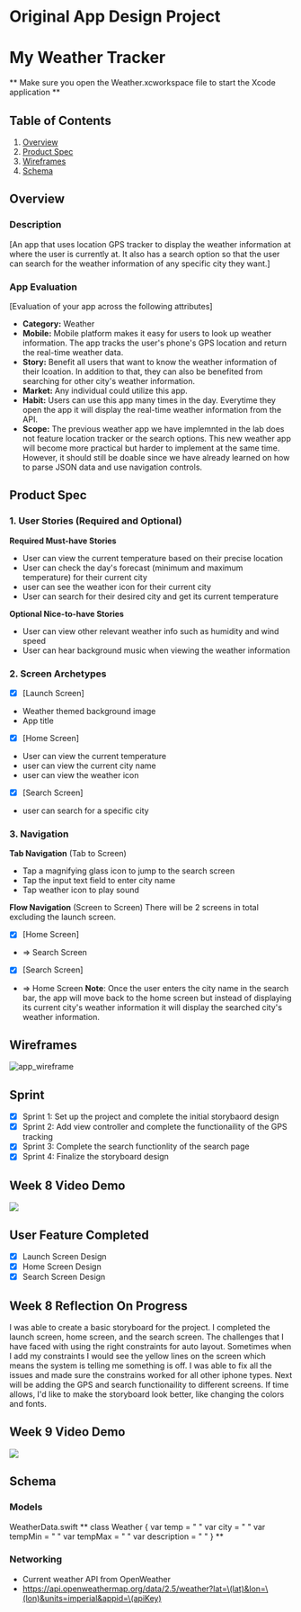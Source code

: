 Original App Design Project
===

# My Weather Tracker
** Make sure you open the Weather.xcworkspace file to start the Xcode application **

## Table of Contents

1. [Overview](#Overview)
2. [Product Spec](#Product-Spec)
3. [Wireframes](#Wireframes)
4. [Schema](#Schema)

## Overview

### Description

[An app that uses location GPS tracker to display the weather information at where the user is currently at. It also has a search option so that the user can search for the weather information of any specific city they want.]

### App Evaluation

[Evaluation of your app across the following attributes]
- **Category:** Weather
- **Mobile:** Mobile platform makes it easy for users to look up weather information. The app tracks the user's phone's GPS location and return the real-time weather data. 
- **Story:** Benefit all users that want to know the weather information of their lcoation. In addition to that, they can also be benefited from searching for other city's weather information.
- **Market:** Any individual could utilize this app.
- **Habit:** Users can use this app many times in the day. Everytime they open the app it will display the real-time weather information from the API.
- **Scope:** The previous weather app we have implemnted in the lab does not feature location tracker or the search options. This new weather app will become more practical but harder to implement at the same time. However, it should still be doable since we have already learned on how to parse JSON data and use navigation controls.

## Product Spec

### 1. User Stories (Required and Optional)

**Required Must-have Stories**

* User can view the current temperature based on their precise location
* User can check the day's forecast (minimum and maximum temperature) for their current city
* user can see the weather icon for their current city
* User can search for their desired city and get its current temperature

**Optional Nice-to-have Stories**

* User can view other relevant weather info such as humidity and wind speed
* User can hear background music when viewing the weather information

### 2. Screen Archetypes

- [X] [Launch Screen]
* Weather themed background image
* App title
- [X] [Home Screen]
* User can view the current temperature
* user can view the current city name
* user can view the weather icon
- [X] [Search Screen]
* user can search for a specific city

### 3. Navigation

**Tab Navigation** (Tab to Screen)

* Tap a magnifying glass icon to jump to the search screen
* Tap the input text field to enter city name
* Tap weather icon to play sound

**Flow Navigation** (Screen to Screen)
There will be 2 screens in total excluding the launch screen.

- [X] [Home Screen]
* => Search Screen
- [X] [Search Screen]
* => Home Screen
**Note**: Once the user enters the city name in the search bar, the app will move back to the home screen but instead of displaying its current city's weather information it will display the searched city's weather information.

## Wireframes
![app_wireframe](https://github.com/euphemon/codepath-finalproject-MyWeatherTracker/assets/60558886/041b1c92-b638-4f44-9686-c02be3091ee2)


## Sprint
- [X] Sprint 1: Set up the project and complete the initial storybaord design
- [X] Sprint 2: Add view controller and complete the functionaility of the GPS tracking
- [X] Sprint 3: Complete the search functionlity of the search page
- [X] Sprint 4: Finalize the storyboard design

## Week 8 Video Demo
<div>
    <a href="https://www.loom.com/share/7a1959312fc243d29a6fec4460e2ddf2">
    </a>
    <a href="https://www.loom.com/share/7a1959312fc243d29a6fec4460e2ddf2">
      <img style="max-width:300px;" src="https://cdn.loom.com/sessions/thumbnails/7a1959312fc243d29a6fec4460e2ddf2-with-play.gif">
    </a>
  </div>
  
## User Feature Completed
- [X] Launch Screen Design
- [X] Home Screen Design
- [X] Search Screen Design 

## Week 8 Reflection On Progress
I was able to create a basic storyboard for the project. I completed the launch screen, home screen, and the search screen. 
The challenges that I have faced with using the right constraints for auto layout. Sometimes when I add my constraints I would see the yellow lines on the screen which means the system is telling me something is off. I was able to fix all the issues and made sure the constrains worked for all other iphone types.
Next will be adding the GPS and search functionaility to different screens. 
If time allows, I'd like to make the storyboard look better, like changing the colors and fonts. 

## Week 9 Video Demo
<div>
    <a href="https://www.loom.com/share/0b16ee3ab4554f36810de150d1709c11">
    </a>
    <a href="https://www.loom.com/share/0b16ee3ab4554f36810de150d1709c11">
      <img style="max-width:300px;" src="https://cdn.loom.com/sessions/thumbnails/0b16ee3ab4554f36810de150d1709c11-with-play.gif">
    </a>
  </div>

## Schema 

### Models

WeatherData.swift
**
class Weather {
    var temp = " "
    var city = " "
    var tempMin = " "
    var tempMax = " "
    var description = " "
}
**

### Networking

- Current weather API from OpenWeather
- https://api.openweathermap.org/data/2.5/weather?lat=\(lat)&lon=\(lon)&units=imperial&appid=\(apiKey)
